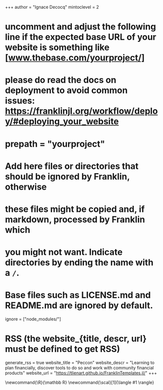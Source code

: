 <!--
Add here global page variables to use throughout your website.
-->
+++
author = "Ignace Decocq"
mintoclevel = 2

# uncomment and adjust the following line if the expected base URL of your website is something like [www.thebase.com/yourproject/]
# please do read the docs on deployment to avoid common issues: https://franklinjl.org/workflow/deploy/#deploying_your_website
# prepath = "yourproject"

# Add here files or directories that should be ignored by Franklin, otherwise
# these files might be copied and, if markdown, processed by Franklin which
# you might not want. Indicate directories by ending the name with a `/`.
# Base files such as LICENSE.md and README.md are ignored by default.
ignore = ["node_modules/"]

# RSS (the website_{title, descr, url} must be defined to get RSS)
generate_rss = true
website_title = "Peccon"
website_descr = "Learning to plan financially, discover tools to do so and work with community financial products"
website_url   = "https://tlienart.github.io/FranklinTemplates.jl/"
+++

<!--
Add here global latex commands to use throughout your pages.
-->
\newcommand{\R}{\mathbb R}
\newcommand{\scal}[1]{\langle #1 \rangle}
